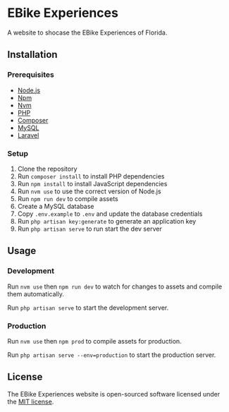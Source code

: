 # EBike Experiences

A website to shocase the EBike Experiences of Florida.

## Installation

### Prerequisites

-   [Node.js](https://nodejs.org/en/)
-   [Npm](https://www.npmjs.com/)
-   [Nvm](https://github.com/nvm-sh/nvm)
-   [PHP](https://www.php.net/)
-   [Composer](https://getcomposer.org/)
-   [MySQL](https://www.mysql.com/)
-   [Laravel](https://laravel.com/)

### Setup

1.  Clone the repository
2.  Run `composer install` to install PHP dependencies
3.  Run `npm install` to install JavaScript dependencies
4.  Run `nvm use` to use the correct version of Node.js
5.  Run `npm run dev` to compile assets
6.  Create a MySQL database
7.  Copy `.env.example` to `.env` and update the database credentials
8.  Run `php artisan key:generate` to generate an application key
9.  Run `php artisan serve` to run start the dev server

## Usage

### Development

Run `nvm use` then `npm run dev` to watch for changes to assets and compile them automatically.

Run `php artisan serve` to start the development server.

### Production

Run `nvm use` then `npm prod` to compile assets for production.

Run `php artisan serve --env=production` to start the production server.

## License

The EBike Experiences website is open-sourced software licensed under the [MIT license](https://opensource.org/licenses/MIT).
